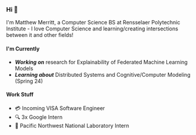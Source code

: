 ### Hi 👋

I'm Matthew Merritt, a Computer Science BS at Rensselaer Polytechnic Institute - I love Computer Science and learning/creating intersections between it and other fields!

#### I'm Currently
- _**Working on**_ research for Explainability of Federated Machine Learning Models
- _**Learning about**_ Distributed Systems and Cognitive/Computer Modeling (Spring 24)

#### Work Stuff
- 💳 Incoming VISA Software Engineer
- 🔍 3x Google Intern
- 🧪 Pacific Northwest National Laboratory Intern

<!--
**MattLMerritt/MattLMerritt** is a ✨ _special_ ✨ repository because its `README.md` (this file) appears on your GitHub profile.

Here are some ideas to get you started:

- 🔭 I’m currently working on ...
- 🌱 I’m currently learning ...
- 👯 I’m looking to collaborate on ...
- 🤔 I’m looking for help with ...
- 💬 Ask me about ...
- 📫 How to reach me: ...
- 😄 Pronouns: ...
- ⚡ Fun fact: ...
-->
